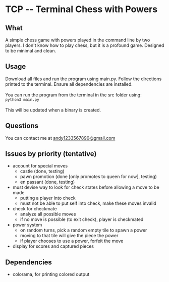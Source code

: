 # TCP -- Terminal Chess with Powers

## What
A simple chess game with powers played in the command line by two players. I don't know how to play chess, but it is a profound game. Designed to be minimal and clean.

## Usage
Download all files and run the program using main.py. Follow the directions printed to the terminal. Ensure all dependencies are installed.\
\
You can run the program from the terminal in the src folder using:\
`python3 main.py`\
\
This will be updated when a binary is created.

## Questions
You can contact me at andy1233567890@gmail.com

## Issues by priority (tentative)
- account for special moves
    - castle (done, testing)
    - pawn promotion (done [only promotes to queen for now], testing)
    - en passant (done, testing)
- must devise way to look for check states before allowing a move to be made
    - putting a player into check
    - must not be able to put self into check, make these moves invalid
- check for checkmate
    - analyze all possible moves
    - if no move is possible (to exit check), player is checkmated
- power system
    - on random turns, pick a random empty tile to spawn a power
    - moving to that tile will give the piece the power
    - if player chooses to use a power, forfeit the move
- display for scores and captured pieces




## Dependencies
- colorama, for printing colored output